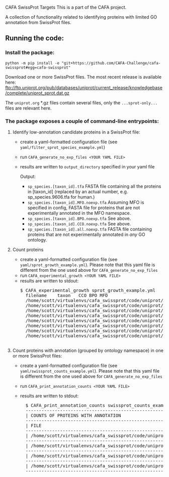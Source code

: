CAFA SwissProt Targets
This is a part of the CAFA project.

A collection of functionality related to identifying 
proteins with limited GO annotation from SwissProt files.


## Running the code:
### Install the package: 
`python -m pip install -e "git+https://github.com/CAFA-Challenge/cafa-swissprot#egg=cafa-swissprot"`

Download one or more SwissProt files. The most recent release is available here: 
<ftp://ftp.uniprot.org/pub/databases/uniprot/current_release/knowledgebase/complete/uniprot_sprot.dat.gz>

The `uniprot.org` *.gz files contain several files, only the `...sprot-only...` files are relevant here.


### The package exposes a couple of command-line entrypoints:
1. Identify low-annotation candidate proteins in a SwissProt file:

    - create a yaml-formatted configuration file (see `yaml/filter_sprot_species_example.yml`)
    - run `CAFA_generate_no_exp_files <YOUR YAML FILE>`
    - results are written to `output_directory` specified in your yaml file
      
      Output:
        - `sp_species.[taxon_id].tfa` FASTA file containing all the proteins in [taxon_id] (replaced by an actual number, e.g. sp_species.9606.tfa for human.)
        - `sp_species.[taxon_id].MFO.noexp.tfa` Assuming MFO is specified in config, FASTA file for proteins that are not experimentally annotated in the MFO namespace.
        - `sp_species.[taxon_id].BPO.noexp.tfa` See above.
        - `sp_species.[taxon_id].CCO.noexp.tfa` See above.
        - `sp_species.[taxon_id].all.noexp.tfa` FASTA file containing proteins that are not experimentally annotated in *any* GO ontology.

2. Count proteins 
    - create a yaml-formatted configuration file (see `yaml/sprot_growth_example.yml`). Please note that this yaml 
    file is different from the one used above for `CAFA_generate_no_exp_files`
    - run `CAFA_experimental_growth <YOUR YAML FILE>`
    - results are written to stdout:
        <pre>$ CAFA_experimental_growth sprot_growth_example.yml
        filename	taxon	CCO	BPO	MFO
        /home/scott/virtualenvs/cafa_swissprot/code/uniprot/2019_01/uniprot_sprot.dat	9606	9905	8786	7539
        /home/scott/virtualenvs/cafa_swissprot/code/uniprot/2019_06/uniprot_sprot.dat	9606	9996	8960	7533
        /home/scott/virtualenvs/cafa_swissprot/code/uniprot/2020_01/uniprot_sprot.dat	9606	10153	9091	7638
        /home/scott/virtualenvs/cafa_swissprot/code/uniprot/2020_05/uniprot_sprot.dat	9606	10294	9282	8175
        /home/scott/virtualenvs/cafa_swissprot/code/uniprot/2019_01/uniprot_sprot.dat	4577	65	94	80
        /home/scott/virtualenvs/cafa_swissprot/code/uniprot/2019_06/uniprot_sprot.dat	4577	73	111	95
        /home/scott/virtualenvs/cafa_swissprot/code/uniprot/2020_01/uniprot_sprot.dat	4577	73	115	101
        /home/scott/virtualenvs/cafa_swissprot/code/uniprot/2020_05/uniprot_sprot.dat	4577	73	116	102
        </pre>
    
3. Count proteins with annotation (grouped by ontology namespace) in one or more SwissProt files:
    - create a yaml-formatted configuration file (see `yaml/swissprot_counts_example.yml`). Please note that this yaml 
    file is different from the one used above for `CAFA_generate_no_exp_files`
    - run `CAFA_print_annotation_counts <YOUR YAML FILE>`
    - results are written to stdout:
    
        <pre>
        $ CAFA_print_annotation_counts swissprot_counts_example.yml
        ---------------------------------------------------------------------------------------------------------------------------------------
        | COUNTS OF PROTEINS WITH ANNOTATION                                                                                                  |
        ---------------------------------------------------------------------------------------------------------------------------------------
        | FILE                                                                                    | TAXON | CCO    | BPO    | MFO    | GROWTH |
        ---------------------------------------------------------------------------------------------------------------------------------------
        | /home/scott/virtualenvs/cafa_swissprot/code/uniprot/2019_01/uniprot_sprot_truncated.dat | 9606  |  9,905 |  8,786 |  7,539 |        |
        ---------------------------------------------------------------------------------------------------------------------------------------
        | /home/scott/virtualenvs/cafa_swissprot/code/uniprot/2019_06/uniprot_sprot_truncated.dat | 9606  |  9,996 |  8,960 |  7,533 |   +259 |
        ---------------------------------------------------------------------------------------------------------------------------------------
        | /home/scott/virtualenvs/cafa_swissprot/code/uniprot/2020_01/uniprot_sprot_truncated.dat | 9606  | 10,153 |  9,091 |  7,638 |   +393 |
        ---------------------------------------------------------------------------------------------------------------------------------------
        | /home/scott/virtualenvs/cafa_swissprot/code/uniprot/2020_05/uniprot_sprot_truncated.dat | 9606  | 10,294 |  9,282 |  8,175 |   +869 |
        ---------------------------------------------------------------------------------------------------------------------------------------
        </pre>


